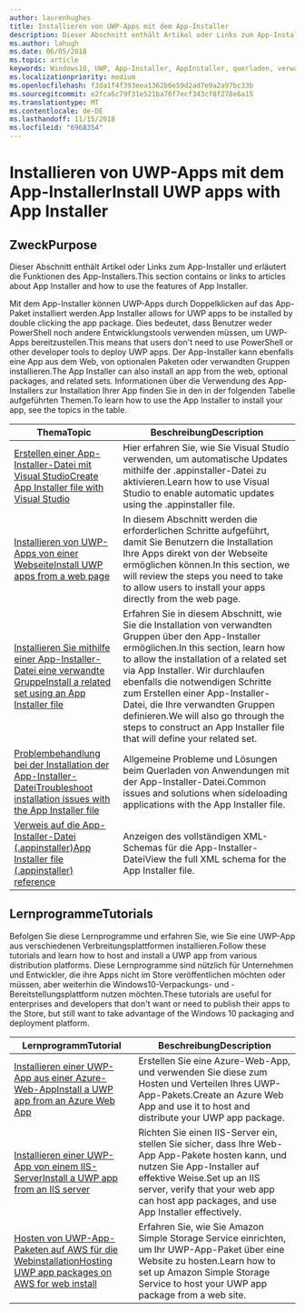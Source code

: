 ```yaml
---
author: laurenhughes
title: Installieren von UWP-Apps mit dem App-Installer
description: Dieser Abschnitt enthält Artikel oder Links zum App-Installer und erläutert die Funktionen des App-Installers.
ms.author: lahugh
ms.date: 06/05/2018
ms.topic: article
keywords: Windows10, UWP, App-Installer, AppInstaller, querladen, verwandte Gruppe, optionale Pakete
ms.localizationpriority: medium
ms.openlocfilehash: f3da1f4f393eea1362b6e59d2ad7e9a2a97bc33b
ms.sourcegitcommit: e2fca6c79f31e521ba76f7ecf343cf8f278e6a15
ms.translationtype: MT
ms.contentlocale: de-DE
ms.lasthandoff: 11/15/2018
ms.locfileid: "6968354"
---
```

# <a name="install-uwp-apps-with-app-installer"></a><span data-ttu-id="38fb5-104">Installieren von UWP-Apps mit dem App-Installer</span><span class="sxs-lookup"><span data-stu-id="38fb5-104">Install UWP apps with App Installer</span></span>

## <a name="purpose"></a><span data-ttu-id="38fb5-105">Zweck</span><span class="sxs-lookup"><span data-stu-id="38fb5-105">Purpose</span></span>
<span data-ttu-id="38fb5-106">Dieser Abschnitt enthält Artikel oder Links zum App-Installer und erläutert die Funktionen des App-Installers.</span><span class="sxs-lookup"><span data-stu-id="38fb5-106">This section contains or links to articles about App Installer and how to use the features of App Installer.</span></span> 

<span data-ttu-id="38fb5-107">Mit dem App-Installer können UWP-Apps durch Doppelklicken auf das App-Paket installiert werden.</span><span class="sxs-lookup"><span data-stu-id="38fb5-107">App Installer allows for UWP apps to be installed by double clicking the app package.</span></span> <span data-ttu-id="38fb5-108">Dies bedeutet, dass Benutzer weder PowerShell noch andere Entwicklungstools verwenden müssen, um UWP-Apps bereitzustellen.</span><span class="sxs-lookup"><span data-stu-id="38fb5-108">This means that users don't need to use PowerShell or other developer tools to deploy UWP apps.</span></span> <span data-ttu-id="38fb5-109">Der App-Installer kann ebenfalls eine App aus dem Web, von optionalen Paketen oder verwandten Gruppen installieren.</span><span class="sxs-lookup"><span data-stu-id="38fb5-109">The App Installer can also install an app from the web, optional packages, and related sets.</span></span> <span data-ttu-id="38fb5-110">Informationen über die Verwendung des App-Installers zur Installation Ihrer App finden Sie in den in der folgenden Tabelle aufgeführten Themen.</span><span class="sxs-lookup"><span data-stu-id="38fb5-110">To learn how to use the App Installer to install your app, see the topics in the table.</span></span>

| <span data-ttu-id="38fb5-111">Thema</span><span class="sxs-lookup"><span data-stu-id="38fb5-111">Topic</span></span> | <span data-ttu-id="38fb5-112">Beschreibung</span><span class="sxs-lookup"><span data-stu-id="38fb5-112">Description</span></span> |
|-------|-------------|
| [<span data-ttu-id="38fb5-113">Erstellen einer App-Installer-Datei mit Visual Studio</span><span class="sxs-lookup"><span data-stu-id="38fb5-113">Create App Installer file with Visual Studio</span></span>](create-appinstallerfile-vs.md)| <span data-ttu-id="38fb5-114">Hier erfahren Sie, wie Sie Visual Studio verwenden, um automatische Updates mithilfe der .appinstaller-Datei zu aktivieren.</span><span class="sxs-lookup"><span data-stu-id="38fb5-114">Learn how to use Visual Studio to enable automatic updates using the .appinstaller file.</span></span> |
| [<span data-ttu-id="38fb5-115">Installieren von UWP-Apps von einer Webseite</span><span class="sxs-lookup"><span data-stu-id="38fb5-115">Install UWP apps from a web page</span></span>](installing-UWP-apps-web.md) | <span data-ttu-id="38fb5-116">In diesem Abschnitt werden die erforderlichen Schritte aufgeführt, damit Sie Benutzern die Installation Ihre Apps direkt von der Webseite ermöglichen können.</span><span class="sxs-lookup"><span data-stu-id="38fb5-116">In this section, we will review the steps you need to take to allow users to install your apps directly from the web page.</span></span> |
| [<span data-ttu-id="38fb5-117">Installieren Sie mithilfe einer App-Installer-Datei eine verwandte Gruppe</span><span class="sxs-lookup"><span data-stu-id="38fb5-117">Install a related set using an App Installer file</span></span>](install-related-set.md) | <span data-ttu-id="38fb5-118">Erfahren Sie in diesem Abschnitt, wie Sie die Installation von verwandten Gruppen über den App-Installer ermöglichen.</span><span class="sxs-lookup"><span data-stu-id="38fb5-118">In this section, learn how to allow the installation of a related set via App Installer.</span></span> <span data-ttu-id="38fb5-119">Wir durchlaufen ebenfalls die notwendigen Schritte zum Erstellen einer App-Installer-Datei, die Ihre verwandten Gruppen definieren.</span><span class="sxs-lookup"><span data-stu-id="38fb5-119">We will also go through the steps to construct an App Installer file that will define your related set.</span></span> |
| [<span data-ttu-id="38fb5-120">Problembehandlung bei der Installation der App-Installer-Datei</span><span class="sxs-lookup"><span data-stu-id="38fb5-120">Troubleshoot installation issues with the App Installer file</span></span>](troubleshoot-appinstaller-issues.md) | <span data-ttu-id="38fb5-121">Allgemeine Probleme und Lösungen beim Querladen von Anwendungen mit der App-Installer-Datei.</span><span class="sxs-lookup"><span data-stu-id="38fb5-121">Common issues and solutions when sideloading applications with the App Installer file.</span></span> |
| [<span data-ttu-id="38fb5-122">Verweis auf die App-Installer-Datei (.appinstaller)</span><span class="sxs-lookup"><span data-stu-id="38fb5-122">App Installer file (.appinstaller) reference</span></span>](https://docs.microsoft.com/uwp/schemas/appinstallerschema/app-installer-file) | <span data-ttu-id="38fb5-123">Anzeigen des vollständigen XML-Schemas für die App-Installer-Datei</span><span class="sxs-lookup"><span data-stu-id="38fb5-123">View the full XML schema for the App Installer file.</span></span> |

## <a name="tutorials"></a><span data-ttu-id="38fb5-124">Lernprogramme</span><span class="sxs-lookup"><span data-stu-id="38fb5-124">Tutorials</span></span> 

<span data-ttu-id="38fb5-125">Befolgen Sie diese Lernprogramme und erfahren Sie, wie Sie eine UWP-App aus verschiedenen Verbreitungsplattformen installieren.</span><span class="sxs-lookup"><span data-stu-id="38fb5-125">Follow these tutorials and learn how to host and install a UWP app from various distribution platforms.</span></span> <span data-ttu-id="38fb5-126">Diese Lernprogramme sind nützlich für Unternehmen und Entwickler, die ihre Apps nicht im Store veröffentlichen möchten oder müssen, aber weiterhin die Windows10-Verpackungs- und -Bereitstellungsplattform nutzen möchten.</span><span class="sxs-lookup"><span data-stu-id="38fb5-126">These tutorials are useful for enterprises and developers that don't want or need to publish their apps to the Store, but still want to take advantage of the Windows 10 packaging and deployment platform.</span></span>

| <span data-ttu-id="38fb5-127">Lernprogramm</span><span class="sxs-lookup"><span data-stu-id="38fb5-127">Tutorial</span></span> | <span data-ttu-id="38fb5-128">Beschreibung</span><span class="sxs-lookup"><span data-stu-id="38fb5-128">Description</span></span> |
|----------|-------------|
| [<span data-ttu-id="38fb5-129">Installieren einer UWP-App aus einer Azure-Web-App</span><span class="sxs-lookup"><span data-stu-id="38fb5-129">Install a UWP app from an Azure Web App</span></span>](web-install-azure.md) | <span data-ttu-id="38fb5-130">Erstellen Sie eine Azure-Web-App, und verwenden Sie diese zum Hosten und Verteilen Ihres UWP-App-Pakets.</span><span class="sxs-lookup"><span data-stu-id="38fb5-130">Create an Azure Web App and use it to host and distribute your UWP app package.</span></span> |
| [<span data-ttu-id="38fb5-131">Installieren einer UWP-App von einem IIS-Server</span><span class="sxs-lookup"><span data-stu-id="38fb5-131">Install a UWP app from an IIS server</span></span>](web-install-IIS.md) | <span data-ttu-id="38fb5-132">Richten Sie einen IIS-Server ein, stellen Sie sicher, dass Ihre Web-App App-Pakete hosten kann, und nutzen Sie App-Installer auf effektive Weise.</span><span class="sxs-lookup"><span data-stu-id="38fb5-132">Set up an IIS server, verify that your web app can host app packages, and use App Installer effectively.</span></span> |
| [<span data-ttu-id="38fb5-133">Hosten von UWP-App-Paketen auf AWS für die Webinstallation</span><span class="sxs-lookup"><span data-stu-id="38fb5-133">Hosting UWP app packages on AWS for web install</span></span>](web-install-aws.md) | <span data-ttu-id="38fb5-134">Erfahren Sie, wie Sie Amazon Simple Storage Service einrichten, um Ihr UWP-App-Paket über eine Website zu hosten.</span><span class="sxs-lookup"><span data-stu-id="38fb5-134">Learn how to set up Amazon Simple Storage Service to host your UWP app package from a web site.</span></span> |

